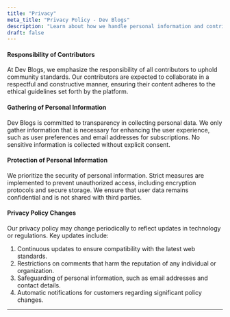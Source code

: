 ```yaml
---
title: "Privacy"
meta_title: "Privacy Policy - Dev Blogs"
description: "Learn about how we handle personal information and contributor responsibility on Dev Blogs."
draft: false
---
```

#### Responsibility of Contributors

At Dev Blogs, we emphasize the responsibility of all contributors to uphold community standards. Our contributors are expected to collaborate in a respectful and constructive manner, ensuring their content adheres to the ethical guidelines set forth by the platform.

#### Gathering of Personal Information

Dev Blogs is committed to transparency in collecting personal data. We only gather information that is necessary for enhancing the user experience, such as user preferences and email addresses for subscriptions. No sensitive information is collected without explicit consent.

#### Protection of Personal Information

We prioritize the security of personal information. Strict measures are implemented to prevent unauthorized access, including encryption protocols and secure storage. We ensure that user data remains confidential and is not shared with third parties.

#### Privacy Policy Changes

Our privacy policy may change periodically to reflect updates in technology or regulations. Key updates include:

1. Continuous updates to ensure compatibility with the latest web standards.
2. Restrictions on comments that harm the reputation of any individual or organization.
3. Safeguarding of personal information, such as email addresses and contact details.
4. Automatic notifications for customers regarding significant policy changes.

---